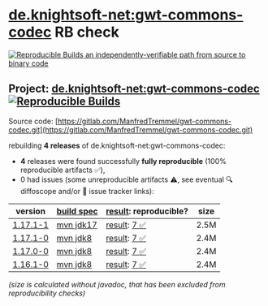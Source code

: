 [de.knightsoft-net:gwt-commons-codec](https://central.sonatype.com/artifact/de.knightsoft-net/gwt-commons-codec/versions) RB check
=======

[![Reproducible Builds](https://reproducible-builds.org/images/logos/rb.svg) an independently-verifiable path from source to binary code](https://reproducible-builds.org/)

## Project: [de.knightsoft-net:gwt-commons-codec](https://central.sonatype.com/artifact/de.knightsoft-net/gwt-commons-codec/versions) [![Reproducible Builds](https://img.shields.io/endpoint?url=https://raw.githubusercontent.com/jvm-repo-rebuild/reproducible-central/master/content/de/knightsoft-net/gwt-commons-codec/badge.json)](https://github.com/jvm-repo-rebuild/reproducible-central/blob/master/content/de/knightsoft-net/gwt-commons-codec/README.md)

Source code: [https://gitlab.com/ManfredTremmel/gwt-commons-codec.git](https://gitlab.com/ManfredTremmel/gwt-commons-codec.git)

rebuilding **4 releases** of de.knightsoft-net:gwt-commons-codec:
- **4** releases were found successfully **fully reproducible** (100% reproducible artifacts :white_check_mark:),
- 0 had issues (some unreproducible artifacts :warning:, see eventual :mag: diffoscope and/or :memo: issue tracker links):

| version | [build spec](/BUILDSPEC.md) | [result](https://reproducible-builds.org/docs/jvm/): reproducible? | size |
| -- | --------- | ------ | -- |
| [1.17.1-1](https://central.sonatype.com/artifact/de.knightsoft-net/gwt-commons-codec/1.17.1-1/pom) | [mvn jdk17](gwt-commons-codec-1.17.1-1.buildspec) | [result](gwt-commons-codec-1.17.1-1.buildinfo): [7 :white_check_mark: ](gwt-commons-codec-1.17.1-1.buildcompare) | 2.5M |
| [1.17.1-0](https://central.sonatype.com/artifact/de.knightsoft-net/gwt-commons-codec/1.17.1-0/pom) | [mvn jdk8](gwt-commons-codec-1.17.1-0.buildspec) | [result](gwt-commons-codec-1.17.1-0.buildinfo): [7 :white_check_mark: ](gwt-commons-codec-1.17.1-0.buildcompare) | 2.4M |
| [1.17.0-0](https://central.sonatype.com/artifact/de.knightsoft-net/gwt-commons-codec/1.17.0-0/pom) | [mvn jdk8](gwt-commons-codec-1.17.0-0.buildspec) | [result](gwt-commons-codec-1.17.0-0.buildinfo): [7 :white_check_mark: ](gwt-commons-codec-1.17.0-0.buildcompare) | 2.4M |
| [1.16.1-0](https://central.sonatype.com/artifact/de.knightsoft-net/gwt-commons-codec/1.16.1-0/pom) | [mvn jdk8](gwt-commons-codec-1.16.1-0.buildspec) | [result](gwt-commons-codec-1.16.1-0.buildinfo): [7 :white_check_mark: ](gwt-commons-codec-1.16.1-0.buildcompare) | 2.4M |

<i>(size is calculated without javadoc, that has been excluded from reproducibility checks)</i>
